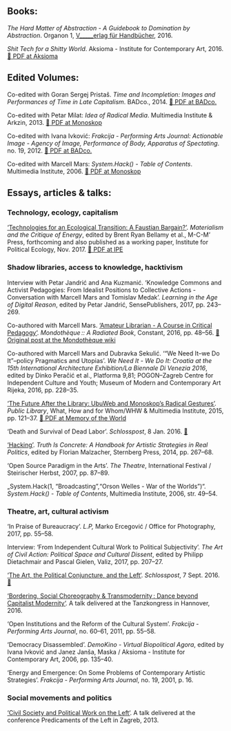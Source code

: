<!--
.. title: Bibliography
.. slug: txt
.. description: Tomislav Medak, bibliography, texts
-->

## Books:

*The Hard Matter of Abstraction - A Guidebook to Domination by
Abstraction*. Organon 1, [V\_\_\_\_\_erlag für Handbücher](http://www.verlagfürhandbücher.de/thehardmatterofabstraction/index.php?1110), 2016.

*Shit Tech for a Shitty World*. Aksioma - Institute for Contemporary Art, 2016. [🔗 PDF at Aksioma](http://aksioma.org/Tomislav-Medak-Shit-Tech-for-a)

## Edited Volumes:

Co-edited with Goran Sergej Pristaš. *Time and Incompletion: Images and
Performances of Time in Late Capitalism*. BADco., 2014. [🔗 PDF at BADco.](http://badco.hr/hr/news-item/download-time-and-incompletion)

Co-edited with Petar Milat: *Idea of Radical Media*. Multimedia
Institute & Arkzin, 2013. [🔗 PDF at Monoskop](https://monoskop.org/images/0/09/Medak_Tomislav_Milat_Petar_eds_Idea_of_Radical_Media.pdf)

Co-edited with Ivana Ivković: *Frakcija - Performing Arts Journal:
Actionable Image - Agency of Image, Performance of Body, Apparatus of
Spectating*. no. 19, 2012. [🔗 PDF at BADco.](http://badco.hr/en/publications-item/actionable-image/)

Co-edited with Marcell Mars: *System.Hack() - Table of Contents*.
Multimedia Institute, 2006.
[🔗 PDF at Monoskop](https://monoskop.org/images/f/fd/System.hack_catalogue.pdf/)

##  Essays, articles & talks:

###  Technology, ecology, capitalism

[‘Technologies for an Ecological Transition: A Faustian Bargain?’](/en/ecotech/).
*Materialism and the Critique of Energy*, edited by Brent Ryan Bellamy
et al., M-C-M’ Press, forthcoming and also published as a working paper,
Institute for Political Ecology, Nov. 2017. [🔗 PDF at IPE](http://ipe.hr/wp-content/uploads/2017/11/Technologies-for-an-Ecological-Transition-A-Faustian-Bargain-1.pdf)


### Shadow libraries, access to knowledge, hacktivism

Interview with Petar Jandrić and Ana Kuzmanić. ‘Knowledge Commons and
Activist Pedagogies: From Idealist Positions to Collective Actions -
Conversation with Marcell Mars and Tomislav Medak’. *Learning in the Age
of Digital Reason*, edited by Petar Jandrić, SensePublishers, 2017, pp.
243–269.

Co-authored with Marcell Mars. [‘Amateur Librarian - A Course in Critical
Pedagogy‘](/en/amateur/). *Mondothèque :: A Radiated Book*, Constant, 2016, pp. 48–56.
[🔗 Original post at the Mondothèque wiki](http://www.mondotheque.be/wiki/index.php/Amateur_Librarian_-_A_Course_in_Critical_Pedagogy)

Co-authored with Marcell Mars and Dubravka Sekulić. ‘“We Need It–we Do
It”–policy Pragmatics and Utopias’. *We Need It - We Do It: Croatia at
the 15th International Architecture Exhibition/La Biennale Di Venezia
2016*, edited by Dinko Peračić et al., Platforma 9,81; POGON–Zagreb
Centre for Independent Culture and Youth; Museum of Modern and
Contemporary Art Rijeka, 2016, pp. 228–35.

[‘The Future After the Library: UbuWeb and Monoskop’s Radical Gestures’](/en/ubu_monoskop/).
*Public Library*, What, How and for Whom/WHW & Multimedia Institute,
2015, pp. 121–37. [🔗 PDF at Memory of the World](http://library.memoryoftheworld.org/b/Fs5CQa5xtzBrKZmI08Q41fQZOr4lAadL5_GsqfHiDgV4w-iC)

‘Death and Survival of Dead Labor’. *Schlosspost*, 8 Jan. 2016. [🔗](https://schloss-post.com/death-survival-dead-labor/)

[‘Hacking’](/en/hacking). *Truth Is Concrete: A Handbook for Artistic Strategies in
Real Politics*, edited by Florian Malzacher, Sternberg Press, 2014, pp.
267–68.

‘Open Source Paradigm in the Arts’. *The Theatre*, International
Festival / Steirischer Herbst, 2007, pp. 87–89.

„System.Hack(1, “Broadcasting”,“Orson Welles - War of the Worlds”)“.
*System.Hack() - Table of Contents*, Multimedia Institute, 2006, str.
49–54.


### Theatre, art, cultural activism

‘In Praise of Bureaucracy’. *L.P,* Marko Ercegović / Office for
Photography, 2017, pp. 55–58.

Interview: ‘From Independent Cultural Work to Political Subjectivity’.
*The Art of Civil Action: Political Space and Cultural Dissent*, edited
by Philipp Dietachmair and Pascal Gielen, Valiz, 2017, pp. 207–27.

[‘The Art, the Political Conjuncture, and the Left‘](/en/conjuncture/). *Schlosspost*, 7 Sept. 2016. [🔗](https://schloss-post.com/art-political-conjuncture-left/)

[‘Bordering, Social Choreography & Transmodernity : Dance beyond
Capitalist Modernity‘](/en/bordering/). A talk delivered at the Tanzkongress in Hannover, 2016.

‘Open Institutions and the Reform of the Cultural System’. *Frakcija -
Performing Arts Journal*, no. 60–61, 2011, pp. 55–58.

‘Democracy Disassembled’. *DemoKino - Virtual Biopolitical Agora*,
edited by Ivana Ivković and Janez Janša, Maska / Aksioma - Institute for
Contemporary Art, 2006, pp. 135–40.

‘Energy and Emergence: On Some Problems of Contemporary Artistic
Strategies’. *Frakcija - Performing Arts Journal*, no. 19, 2001, p. 16.

### Social movements and politics

[‘Civil Society and Political Work on the Left‘](/en/the_left/). A talk delivered at the conference Predicaments of the Left in Zagreb, 2013.
